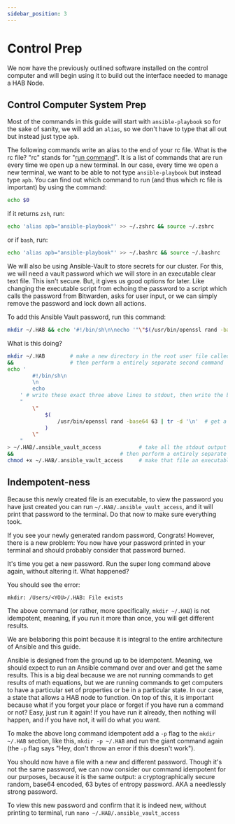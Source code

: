 ```yaml
---
sidebar_position: 3
---
```


# Control Prep

We now have the previously outlined software installed on the control computer
and will begin using it to build out the interface needed to manage a HAB Node.

## Control Computer System Prep

Most of the commands in this guide will start with `ansible-playbook` so for the
sake of sanity, we will add an `alias`, so we don't have to type that all out
but instead just type `apb`.

The following commands write an alias to the end of your rc file. What is the rc
file? "rc" stands for
"[run command](https://unix.stackexchange.com/questions/3467/what-does-rc-in-bashrc-stand-for)".
It is a list of commands that are run every time we open up a new terminal. In
our case, every time we open a new terminal, we want to be able to not type
`ansible-playbook` but instead type `apb`. You can find out which command to run
(and thus which rc file is important) by using the command:

```bash
echo $0
```

if it returns `zsh`, run:

```bash
echo 'alias apb="ansible-playbook"' >> ~/.zshrc && source ~/.zshrc
```

or if `bash`, run:

```bash
echo 'alias apb="ansible-playbook"' >> ~/.bashrc && source ~/.bashrc
```

We will also be using Ansible-Vault to store secrets for our cluster. For this,
we will need a vault password which we will store in an executable clear text
file. This isn't secure. But, it gives us good options for later. Like changing
the executable script from echoing the password to a script which calls the
password from Bitwarden, asks for user input, or we can simply remove the
password and lock down all actions.

To add this Ansible Vault password, run this command:

```bash
mkdir ~/.HAB && echo '#!/bin/sh\n\necho '"\"$(/usr/bin/openssl rand -base64 63 | tr -d '\n')\"" > ~/.HAB/.ansible_vault_access && chmod +x ~/.HAB/.ansible_vault_access
```

What is this doing?

```bash
mkdir ~/.HAB        # make a new directory in the root user file called .HAB
&&                  # then perform a entirely separate second command
echo '
        #!/bin/sh\n
        \n
        echo
    ' # write these exact three above lines to stdout, then write the below computed output to standard out:
    "
        \"
            $(
                /usr/bin/openssl rand -base64 63 | tr -d '\n'  # get a new random string of 63 length, remove the new lines in it and write that to stdout
            )
        \"
    "
> ~/.HAB/.ansible_vault_access            # take all the stdout output from above and write it to a file in your home directory
&&                                  # then perform a entirely separate third command
chmod +x ~/.HAB/.ansible_vault_access     # make that file an executable file
```

## Indempotent-ness

Because this newly created file is an executable, to view the password you have
just created you can run `~/.HAB/.ansible_vault_access`, and it will print that
password to the terminal. Do that now to make sure everything took.

If you see your newly generated random password, Congrats! However, there is a
new problem: You now have your password printed in your terminal and should
probably consider that password burned.

It's time you get a new password. Run the super long command above again,
without altering it. What happened?

You should see the error:

```
mkdir: /Users/<YOU>/.HAB: File exists
```

The above command (or rather, more specifically, `mkdir ~/.HAB`) is not
idempotent, meaning, if you run it more than once, you will get different
results.

We are belaboring this point because it is integral to the entire architecture
of Ansible and this guide.

Ansible is designed from the ground up to be idempotent. Meaning, we should
expect to run an Ansible command over and over and get the same results. This is
a big deal because we are not running commands to get results of math equations,
but we are running commands to get computers to have a particular set of
properties or be in a particular state. In our case, a state that allows a HAB
node to function. On top of this, it is important because what if you forget
your place or forget if you have run a command or not? Easy, just run it again!
If you have run it already, then nothing will happen, and if you have not, it
will do what you want.

To make the above long command idempotent add a `-p` flag to the `mkdir ~/.HAB`
section, like this, `mkdir -p ~/.HAB` and run the giant command again (the `-p`
flag says "Hey, don't throw an error if this doesn't work").

You should now have a file with a new and different password. Though it's not
the same password, we can now consider our command idempotent for our purposes,
because it is the same output: a cryptographically secure random, base64
encoded, 63 bytes of entropy password. AKA a needlessly strong password.

To view this new password and confirm that it is indeed new, without printing to
terminal, run `nano ~/.HAB/.ansible_vault_access`
